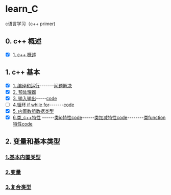 # learn_C
c语言学习（c++ primer)
## 0. c++ 概述
- [x] [1. c++ 概述](https://www.zybuluo.com/zzzxxxyyy/note/1230950)

## 1. c++ 基本
- [x] [1. 编译和运行](https://github.com/LiuChuang0059/learn_cpp/blob/master/chapter_1/1.1%20%E7%BC%96%E8%AF%91%E8%BF%90%E8%A1%8C%E7%A8%8B%E5%BA%8F.md)-------[问题解决](https://github.com/LiuChuang0059/learn_cpp/blob/master/chapter_1/1.1g++%E7%BC%96%E8%AF%91%E9%94%99%E8%AF%AF%E8%A7%A3%E5%86%B3.md)
- [x] [2. 预处理器](https://www.zybuluo.com/zzzxxxyyy/note/1231193)
- [x] [3. 输入输出](https://www.zybuluo.com/zzzxxxyyy/note/1231444)-----[code](https://github.com/LiuChuang0059/learn_cpp/blob/master/chapter_1/io.cpp)
- [ ] [4.循环 if while for]()-------[code](https://github.com/LiuChuang0059/learn_cpp/blob/master/chapter_1/io_uncertain.cpp)
- [x] [5. 内置数组数据类型](https://www.zybuluo.com/zzzxxxyyy/note/1231553)
- [x] [6.类_c++特性](https://github.com/LiuChuang0059/learn_cpp/blob/master/chapter_1/1.3%E7%B1%BB_c%2B%2B%E7%89%B9%E6%80%A7.md)
------[类io特性code](https://github.com/LiuChuang0059/learn_cpp/blob/master/chapter_1/salesiterm_io.cpp)------[类加减特性code](https://github.com/LiuChuang0059/learn_cpp/blob/master/chapter_1/salesiterm_add.cpp)--------[类function特性code](https://github.com/LiuChuang0059/learn_cpp/blob/master/chapter_1/salesitem_func.cpp)

## 2. 变量和基本类型

### [1.基本内置类型](https://github.com/LiuChuang0059/learn_cpp/blob/master/chapter_2/2.1%E5%9F%BA%E6%9C%AC%E5%86%85%E7%BD%AE%E7%B1%BB%E5%9E%8B.md)
### [2.变量](https://github.com/LiuChuang0059/learn_cpp/blob/master/chapter_2/2.2%E5%8F%98%E9%87%8F.md)
### [3.复合类型]()
